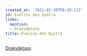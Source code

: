 ```yaml
---
created_at: '2011-03-30T08:39:11Z'
id: Evelina den Dystra
links:
  mention:
  - Drakväktare
title: Evelina den Dystra
---
```


[Drakväktare].

  [Drakväktare]: Drakväktare
